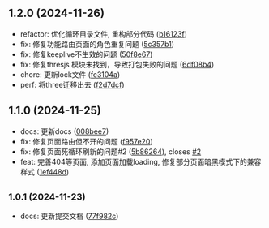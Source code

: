 

## 1.2.0 (2024-11-26)

* refactor: 优化循环目录文件, 重构部分代码 ([b16123f](https://github.com/wangxiaoze-view/sim-admin/commit/b16123f))
* fix: 修复功能路由页面的角色重复问题 ([5c357b1](https://github.com/wangxiaoze-view/sim-admin/commit/5c357b1))
* fix: 修复keeplive不生效的问题 ([50f8e67](https://github.com/wangxiaoze-view/sim-admin/commit/50f8e67))
* fix: 修复thresjs 模块未找到，导致打包失败的问题 ([6df08b4](https://github.com/wangxiaoze-view/sim-admin/commit/6df08b4))
* chore: 更新lock文件 ([fc3104a](https://github.com/wangxiaoze-view/sim-admin/commit/fc3104a))
* perf: 将three迁移出去 ([f2d7dcf](https://github.com/wangxiaoze-view/sim-admin/commit/f2d7dcf))

## 1.1.0 (2024-11-25)

* docs: 更新docs ([008bee7](https://github.com/wangxiaoze-view/sim-admin/commit/008bee7))
* fix: 修复页面路由但不开的问题 ([f957e20](https://github.com/wangxiaoze-view/sim-admin/commit/f957e20))
* fix: 修复页面死循环刷新的问题#2 ([5b86264](https://github.com/wangxiaoze-view/sim-admin/commit/5b86264)), closes [#2](https://github.com/wangxiaoze-view/sim-admin/issues/2)
* feat: 完善404等页面, 添加页面加载loading, 修复部分页面暗黑模式下的兼容样式 ([1ef448d](https://github.com/wangxiaoze-view/sim-admin/commit/1ef448d))

## <small>1.0.1 (2024-11-23)</small>

* docs: 更新提交文档 ([77f982c](https://github.com/wangxiaoze-view/sim-admin/commit/77f982c))
